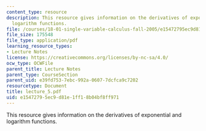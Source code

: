 ```yaml
---
content_type: resource
description: This resource gives information on the derivatives of exponential and
  logarithm functions.
file: /courses/18-01-single-variable-calculus-fall-2005/e15472795ec9d81e1ff18b04bf8ff971_lecture_5.pdf
file_size: 175548
file_type: application/pdf
learning_resource_types:
- Lecture Notes
license: https://creativecommons.org/licenses/by-nc-sa/4.0/
ocw_type: OCWFile
parent_title: Lecture Notes
parent_type: CourseSection
parent_uid: e39fd753-7ebc-992a-0607-7dcfca9c7202
resourcetype: Document
title: lecture_5.pdf
uid: e1547279-5ec9-d81e-1ff1-8b04bf8ff971
---
```

This resource gives information on the derivatives of exponential and logarithm functions.